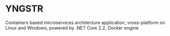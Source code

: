 # YNGSTR
 Containers based microservices architecture application, vross-platform on Linux and Windows, powered by .NET Core 2.2, Docker engine
